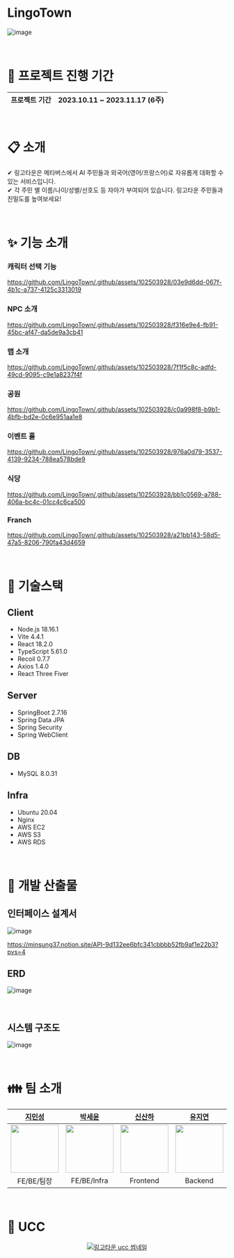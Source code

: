 # LingoTown

![image](https://github.com/LingoTown/.github/assets/102503928/b21e8278-9c2c-4c7b-bb3d-6c7cba54d77e)

<div align="center">

</div>
<br>
<div align="center">

</div>


# :date: 프로젝트 진행 기간
| 프로젝트 기간 | 2023.10.11 ~ 2023.11.17 (6주) |
| --- | --- |
<br/>

# :clipboard: 소개
✔ 링고타운은 메타버스에서 AI 주민들과 외국어(영어/프랑스어)로 자유롭게 대화할 수 있는 서비스입니다. <br/>
✔ 각 주민 별 이름/나이/성별/선호도 등 자아가 부여되어 있습니다. 링고타운 주민들과 친밀도를 높여보세요!


<br/>

# :sparkles: 기능 소개

### 캐릭터 선택 기능

https://github.com/LingoTown/.github/assets/102503928/03e9d6dd-067f-4b1c-a737-4125c3313019

### NPC 소개

https://github.com/LingoTown/.github/assets/102503928/f316e9e4-fb91-45bc-af47-da5de9a3cb41

### 맵 소개

https://github.com/LingoTown/.github/assets/102503928/7f1f5c8c-adfd-49cd-9095-c9e1a8237f4f

### 공원

https://github.com/LingoTown/.github/assets/102503928/c0a998f8-b9b1-4bfb-bd2e-0c6e951aa1e8

### 이벤트 홀

https://github.com/LingoTown/.github/assets/102503928/976a0d79-3537-4139-9234-788ea578bde9

### 식당

https://github.com/LingoTown/.github/assets/102503928/bb1c0569-a788-406a-bc4c-01cc4c6ca500

### Franch

https://github.com/LingoTown/.github/assets/102503928/a21bb143-58d5-47a5-8206-790fa43d4659

<br/>

# :wrench: 기술스택

## Client

- Node.js 18.16.1
- Vite 4.4.1
- React 18.2.0
- TypeScript 5.61.0
- Recoil 0.7.7
- Axios 1.4.0
- React Three Fiver

## Server

- SpringBoot 2.7.16
- Spring Data JPA
- Spring Security
- Spring WebClient

## DB

- MySQL 8.0.31

## Infra

- Ubuntu 20.04
- Nginx
- AWS EC2
- AWS S3
- AWS RDS

<br/>


# :triangular_ruler: 개발 산출물

## 인터페이스 설계서

![image](https://github.com/LingoTown/.github/assets/102503928/c4b35bf0-6e47-4936-ae45-7cd678f752a1)

https://minsung37.notion.site/API-9d132ee6bfc341cbbbb52fb9af1e22b3?pvs=4

## ERD

![image](https://github.com/LingoTown/.github/assets/102503928/215b83b4-9a38-4330-8cf3-969d9aaeee08)

<br/>

## 시스템 구조도

![image](https://github.com/LingoTown/.github/assets/102503928/7567d365-38ab-41b9-b5b6-f49c7394760e)

<br/>

# :family: 팀 소개

<div align="center">

|**[지민성](https://github.com/minsung37)**|**[박세윤](https://github.com/ParkSeYun98)**|**[신산하](https://github.com/SahhaShin)**|**[유지연](https://github.com/ryujiyeon1209)**|**[석다영](https://github.com/Daen12)**|**[이승현](https://github.com/leverest96)** |
| :---------------------------------------------------------------------------------------------------------------------------: | :---------------------------------------------------------------------------------------------------------------------------: | :---------------------------------------------------------------------------------------------------------------------------: | :---------------------------------------------------------------------------------------------------------------------------: | :---------------------------------------------------------------------------------------------------------------------------: | :---------------------------------------------------------------------------------------------------------------------------: |
| [<img src="https://avatars.githubusercontent.com/u/102503928?v=4" width="110">](https://github.com/minsung37) | [<img src="https://avatars.githubusercontent.com/u/81186461?v=4" width="110">](https://github.com/ParkSeYun98) | [<img src="https://avatars.githubusercontent.com/u/33896511?v=4" width="110">](https://github.com/SahhaShin) | [<img src="https://avatars.githubusercontent.com/u/122500615?v=4" width="110">](https://github.com/ryujiyeon1209) | [<img src="https://avatars.githubusercontent.com/u/111489407?v=4" width="110">](https://github.com/Daen12) | [<img src="https://avatars.githubusercontent.com/u/104187750?v=4" width="110">](https://github.com/leverest96) |
|FE/BE/팀장|FE/BE/Infra|Frontend|Backend|Frontend|FE/BE|

</div>

<br/>

# :movie_camera: UCC
<a href="https://youtu.be/iy1bvsmkqW8" align="center">

  ![링고타운 ucc 썸네일](https://github.com/LingoTown/.github/assets/33896511/6b690131-d1ff-4c2c-b7f3-403d0356a317)

</a>

<br/>
